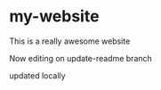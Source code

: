 # my-website

This is a really awesome website

Now editing on update-readme branch

updated locally
